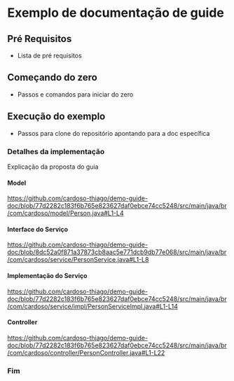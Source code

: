# Exemplo de documentação de guide

## Pré Requisitos

* Lista de pré requisitos

## Começando do zero

* Passos e comandos para iniciar do zero

## Execução do exemplo

* Passos para clone do repositório apontando para a doc específica

### Detalhes da implementação

Explicação da proposta do guia

#### Model

https://github.com/cardoso-thiago/demo-guide-doc/blob/77d2282c183f6b765e823627daf0ebce74cc5248/src/main/java/br/com/cardoso/model/Person.java#L1-L4

#### Interface do Serviço

https://github.com/cardoso-thiago/demo-guide-doc/blob/8dc52a0f871a37873cb8aac5e771dcb9db77e068/src/main/java/br/com/cardoso/service/PersonService.java#L1-L8

#### Implementação do Serviço

https://github.com/cardoso-thiago/demo-guide-doc/blob/77d2282c183f6b765e823627daf0ebce74cc5248/src/main/java/br/com/cardoso/service/impl/PersonServiceImpl.java#L1-L14

#### Controller

https://github.com/cardoso-thiago/demo-guide-doc/blob/77d2282c183f6b765e823627daf0ebce74cc5248/src/main/java/br/com/cardoso/controller/PersonController.java#L1-L22

### Fim
